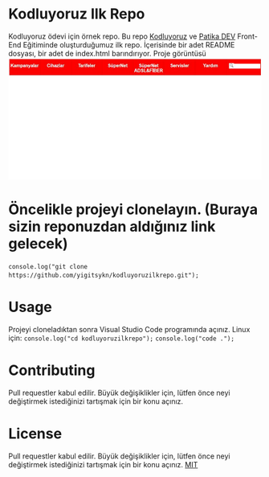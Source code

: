 # Kodluyoruz Ilk Repo
Kodluyoruz ödevi için örnek repo. Bu repo [Kodluyoruz](https://www.kodluyoruz.org/) ve [Patika DEV](https://www.patika.dev) Front-End Eğitiminde oluşturduğumuz ilk repo. İçerisinde bir adet README dosyası, bir adet de index.html barındırıyor.
Proje görüntüsü
![Proje Görüntüsü](https://github.com/yigitsykn/kodluyoruzilkrepo/blob/main/proje-goruntu-2.jpg)
# Öncelikle projeyi clonelayın. (Buraya sizin reponuzdan aldığınız link gelecek)
`console.log("git clone https://github.com/yigitsykn/kodluyoruzilkrepo.git");`
# Usage
Projeyi cloneladıktan sonra Visual Studio Code programında açınız.
Linux için:
`console.log("cd kodluyoruzilkrepo");`
`console.log("code .");`
# Contributing
Pull requestler kabul edilir. Büyük değişiklikler için, lütfen önce neyi değiştirmek istediğinizi tartışmak için bir konu açınız.

# License
Pull requestler kabul edilir. Büyük değişiklikler için, lütfen önce neyi değiştirmek istediğinizi tartışmak için bir konu açınız.
[MIT](https://choosealicense.com/licenses/mit/)



